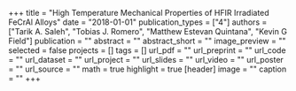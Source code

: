 +++
title = "High Temperature Mechanical Properties of HFIR Irradiated FeCrAl Alloys"
date = "2018-01-01"
publication_types = ["4"]
authors = ["Tarik A. Saleh", "Tobias J. Romero", "Matthew Estevan Quintana", "Kevin G Field"]
publication = ""
abstract = ""
abstract_short = ""
image_preview = ""
selected = false
projects = []
tags = []
url_pdf = ""
url_preprint = ""
url_code = ""
url_dataset = ""
url_project = ""
url_slides = ""
url_video = ""
url_poster = ""
url_source = ""
math = true
highlight = true
[header]
image = ""
caption = ""
+++
